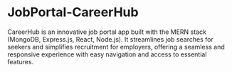 # JobPortal-CareerHub
CareerHub is an innovative job portal app built with the MERN stack (MongoDB, Express.js, React, Node.js). It streamlines job searches for seekers and simplifies recruitment for employers, offering a seamless and responsive experience with easy navigation and access to essential features.

